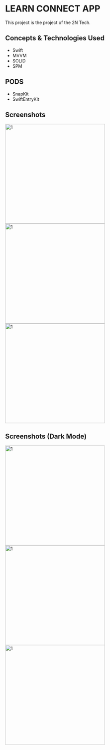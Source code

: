 # LEARN CONNECT APP

This project is the project of the 2N Tech.

## Concepts & Technologies Used
- Swift
- MVVM
- SOLID
- SPM
  
## PODS
- SnapKit
- SwiftEntryKit

## Screenshots
<img width="320" alt="1" src="https://github.com/user-attachments/assets/2e68c73b-d23f-4aae-9418-5df6ac12e7fb">
<img width="320" alt="1" src="https://github.com/user-attachments/assets/c6dee771-471e-487e-b326-2ebc98b6ce22"> 
<img width="320" alt="1" src="https://github.com/user-attachments/assets/0c93fc12-e791-4825-866e-42fbb6d85739">


## Screenshots (Dark Mode)
<img width="320" alt="1" src="https://github.com/user-attachments/assets/70fa7d6a-1cb5-4dc1-b535-74feb5f8b0bf">
<img width="320" alt="1" src="https://github.com/user-attachments/assets/28116df2-b0a5-429c-b1a0-26cc32079644">
<img width="320" alt="1" src="https://github.com/user-attachments/assets/ff31080a-9774-4b58-9e10-2543d772c5f4">

